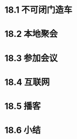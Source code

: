 <!-- code_chunk_output -->

# 18.1 不可闭门造车

# 18.2 本地聚会

# 18.3 参加会议

# 18.4 互联网

# 18.5 播客

# 18.6 小结
